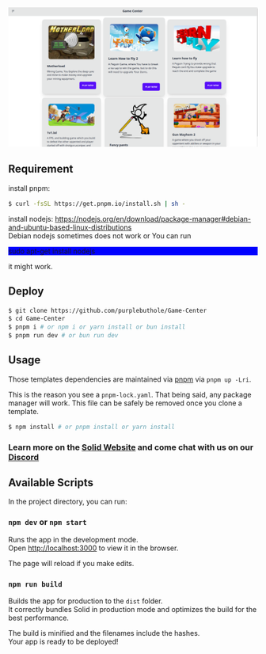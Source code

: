 <img src="./img/img.png" alt="img" />

## Requirement
install pnpm:
```bash
$ curl -fsSL https://get.pnpm.io/install.sh | sh -
```
install nodejs:
https://nodejs.org/en/download/package-manager#debian-and-ubuntu-based-linux-distributions<br/>
Debian nodejs sometimes does not work or You can run <p style="background-color:blue;">sudo apt-get install nodejs</p> it might work.
## Deploy

```bash
$ git clone https://github.com/purplebuthole/Game-Center 
$ cd Game-Center
$ pnpm i # or npm i or yarn install or bun install
$ pnpm run dev # or bun run dev
```

## Usage

Those templates dependencies are maintained via [pnpm](https://pnpm.io) via `pnpm up -Lri`.

This is the reason you see a `pnpm-lock.yaml`. That being said, any package manager will work. This file can be safely be removed once you clone a template.

```bash
$ npm install # or pnpm install or yarn install
```

### Learn more on the [Solid Website](https://solidjs.com) and come chat with us on our [Discord](https://discord.com/invite/solidjs)

## Available Scripts

In the project directory, you can run:

### `npm dev` or `npm start`

Runs the app in the development mode.<br>
Open [http://localhost:3000](http://localhost:3000) to view it in the browser.

The page will reload if you make edits.<br>

### `npm run build`

Builds the app for production to the `dist` folder.<br>
It correctly bundles Solid in production mode and optimizes the build for the best performance.

The build is minified and the filenames include the hashes.<br>
Your app is ready to be deployed!

